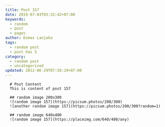 ```yaml
---
title: Post 157
date: 2019-07-03T03:32:42+07:00
keywords:
  - random
  - post
  - pages
author: Dimas Lanjaka
tags:
  - random post
  - post has 5
category:
  - random post
  - uncategorized
updated: 2012-06-29T07:50:29+07:00
---
```


      # Post Content
      This is content of post 157

      ## random image 200x300
      ![random image 157](https://picsum.photos/200/300)
      ![another random image 157](https://picsum.photos/200/300?random=1)

      ## random image 640x480
      ![random image 157](https://placeimg.com/640/480/any)
      